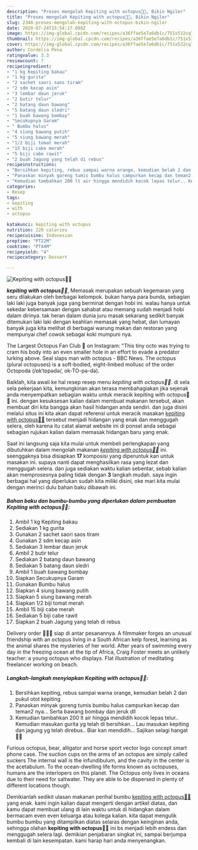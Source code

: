 ```yaml
---
description: "Proses mengolah Kepiting with octopus🐙🦀, Bikin Ngiler"
title: "Proses mengolah Kepiting with octopus🐙🦀, Bikin Ngiler"
slug: 2348-proses-mengolah-kepiting-with-octopus-bikin-ngiler
date: 2020-07-24T15:54:17.098Z
image: https://img-global.cpcdn.com/recipes/a36ffae5e7a6db1c/751x532cq70/kepiting-with-octopus🐙🦀-foto-resep-utama.jpg
thumbnail: https://img-global.cpcdn.com/recipes/a36ffae5e7a6db1c/751x532cq70/kepiting-with-octopus🐙🦀-foto-resep-utama.jpg
cover: https://img-global.cpcdn.com/recipes/a36ffae5e7a6db1c/751x532cq70/kepiting-with-octopus🐙🦀-foto-resep-utama.jpg
author: Cordelia Pena
ratingvalue: 3.3
reviewcount: 7
recipeingredient:
- "1 kg Kepiting bakau"
- "1 kg gurita"
- "2 sachet saori saos tiram"
- "2 sdm kecap asin"
- "3 lembar daun jeruk"
- "2 butir telur"
- "2 batang daun bawang"
- "5 batang daun sledri"
- "1 buah bawang bombay"
- "Secukupnya Garam"
- " Bumbu halus"
- "4 siung bawang putih"
- "5 siung bawang merah"
- "1/2 biji tomat merah"
- "15 biji cabe merah"
- "5 biji cabe rawit"
- "2 buah Jagung yang telah di rebus"
recipeinstructions:
- "Bersihkan kepiting, rebus sampai warna orange, kemudian belah 2 dan pukul otot kepiting"
- "Panaskan minyak goreng tumis bumbu halus campurkan kecap dan teman2 nya... Serta bawang bombay dan jeruk dll"
- "Kemudian tambahkan 200 lt air hingga mendidih kocok lepas telur.. Kemudian masukan gurita yg telah di bersihkan... Lau masukan kepiting dan jagung yg telah direbus.. Biar kan mendidih... Sajikan selagi hangat 🤤🤤"
categories:
- Resep
tags:
- kepiting
- with
- octopus

katakunci: kepiting with octopus 
nutrition: 229 calories
recipecuisine: Indonesian
preptime: "PT22M"
cooktime: "PT44M"
recipeyield: "4"
recipecategory: Dessert

---
```



![Kepiting with octopus🐙🦀](https://img-global.cpcdn.com/recipes/a36ffae5e7a6db1c/751x532cq70/kepiting-with-octopus🐙🦀-foto-resep-utama.jpg)

<b><i>kepiting with octopus🐙🦀</i></b>, Memasak merupakan sebuah kegemaran yang seru dilakukan oleh berbagai kelompok. bukan hanya para bunda, sebagian laki laki juga banyak juga yang berminat dengan hobi ini. walau hanya untuk sekedar kebersamaan dengan sahabat atau memang sudah menjadi hobi dalam dirinya. tak heran dalam dunia juru masak sekarang sedikit banyak ditemukan laki laki dengan keahlian memasak yang hebat, dan lumayan banyak juga kita melihat di berbagai warung makan dan restoran yang mempunyai chef cowok sebagai koki mumpuni nya.

The Largest Octopus Fan Club 🐙 on Instagram: &#34;This tiny octo was trying to cram his body into an even smaller hole in an effort to evade a predator lurking above. Seal slaps man with octopus - BBC News. The octopus (plural octopuses) is a soft-bodied, eight-limbed mollusc of the order Octopoda (/ɒkˈtɒpədə/, ok-TO-pə-də).

Baiklah, kita awali ke hal resep resep menu <i>kepiting with octopus🐙🦀</i>. di sela sela pekerjaan kita, kemungkinan akan terasa membahagiakan jika sejenak anda menyempatkan sebagian waktu untuk meracik kepiting with octopus🐙🦀 ini. dengan kesuksesan kalian dalam membuat makanan tersebut, akan membuat diri kita bangga akan hasil hidangan anda sendiri. dan juga disini melalui situs ini kita akan dapat referensi untuk meracik masakan <u>kepiting with octopus🐙🦀</u> tersebut menjadi hidangan yang enak dan menggugah selera, oleh karena itu catat alamat website ini di ponsel anda sebagai sebagian rujukan kalian dalam memasak hidangan baru yang enak.


Saat ini langsung saja kita mulai untuk membeli perlengkapan yang dibutuhkan dalam mengolah makanan <u><i>kepiting with octopus🐙🦀</i></u> ini. seenggaknya bisa disiapkan <b>17</b> komposisi yang diperuntuk kan untuk masakan ini. supaya nanti dapat menghasilkan rasa yang lezat dan menggugah selera. dan juga sediakan waktu kalian sebentar, sebab kalian akan memprosesnya paling tidak dengan <b>3</b> langkah mudah. saya ingin berbagai hal yang diperlukan sudah kita miliki disini, oke mari kita mulai dengan merinci dulu bahan baku dibawah ini.

<!--inarticleads1-->

##### Bahan baku dan bumbu-bumbu yang diperlukan dalam pembuatan Kepiting with octopus🐙🦀:

1. Ambil 1 kg Kepiting bakau
1. Sediakan 1 kg gurita
1. Gunakan 2 sachet saori saos tiram
1. Gunakan 2 sdm kecap asin
1. Sediakan 3 lembar daun jeruk
1. Ambil 2 butir telur
1. Sediakan 2 batang daun bawang
1. Sediakan 5 batang daun sledri
1. Ambil 1 buah bawang bombay
1. Siapkan Secukupnya Garam
1. Gunakan  Bumbu halus
1. Siapkan 4 siung bawang putih
1. Siapkan 5 siung bawang merah
1. Siapkan 1/2 biji tomat merah
1. Ambil 15 biji cabe merah
1. Sediakan 5 biji cabe rawit
1. Siapkan 2 buah Jagung yang telah di rebus


Delivery order 🦀🦀🦀 siap di antar pesanannya. A filmmaker forges an unusual friendship with an octopus living in a South African kelp forest, learning as the animal shares the mysteries of her world. After years of swimming every day in the freezing ocean at the tip of Africa, Craig Foster meets an unlikely teacher: a young octopus who displays. Flat illustration of meditating freelancer working on beach. 

<!--inarticleads2-->

##### Langkah-langkah menyiapkan Kepiting with octopus🐙🦀:

1. Bersihkan kepiting, rebus sampai warna orange, kemudian belah 2 dan pukul otot kepiting
1. Panaskan minyak goreng tumis bumbu halus campurkan kecap dan teman2 nya... Serta bawang bombay dan jeruk dll
1. Kemudian tambahkan 200 lt air hingga mendidih kocok lepas telur.. Kemudian masukan gurita yg telah di bersihkan... Lau masukan kepiting dan jagung yg telah direbus.. Biar kan mendidih... Sajikan selagi hangat 🤤🤤


Furious octopus, bear, alligator and horse sport vector logo concept smart phone case. The suction cups on the arms of an octopus are simply called suckers The internal wall is the infundibulum, and the cavity in the center is the acetabulum. To the ocean-dwelling life forms known as octopuses, humans are the interlopers on this planet. The Octopus only lives in oceans due to their need for saltwater. They are able to be dispersed in plenty of different locations though. 

Demikianlah sedikit ulasan makanan perihal bumbu <u>kepiting with octopus🐙🦀</u> yang enak. kami ingin kalian dapat mengerti dengan artikel diatas, dan kamu dapat membuat ulang di lain waktu untuk di hidangkan dalam bermacam even even keluarga atau kolega kalian. kita dapat mengulik bumbu bumbu yang ditampilkan diatas selaras dengan keinginan anda, sehingga olahan <b>kepiting with octopus🐙🦀</b> ini bs menjadi lebih endess dan menggugah selera lagi. demikian penjabaran singkat ini, sampai berjumpa kembali di lain kesempatan. kami harap hari anda menyenangkan.
